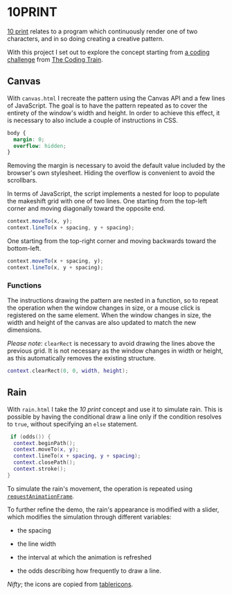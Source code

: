 # 10PRINT

[10 print](https://10print.org/) relates to a program which continuously render one of two characters, and in so doing creating a creative pattern.

With this project I set out to explore the concept starting from [a coding challenge](https://thecodingtrain.com/CodingChallenges/076-10print.html) from [The Coding Train](https://thecodingtrain.com/).

## Canvas

With `canvas.html` I recreate the pattern using the Canvas API and a few lines of JavaScript. The goal is to have the pattern repeated as to cover the entirety of the window's width and height. In order to achieve this effect, it is necessary to also include a couple of instructions in CSS.

```css
body {
  margin: 0;
  overflow: hidden;
}
```

Removing the margin is necessary to avoid the default value included by the browser's own stylesheet. Hiding the overflow is convenient to avoid the scrollbars.

In terms of JavaScript, the script implements a nested for loop to populate the makeshift grid with one of two lines. One starting from the top-left corner and moving diagonally toward the opposite end.

```js
context.moveTo(x, y);
context.lineTo(x + spacing, y + spacing);
```

One starting from the top-right corner and moving backwards toward the bottom-left.

```js
context.moveTo(x + spacing, y);
context.lineTo(x, y + spacing);
```

### Functions

The instructions drawing the pattern are nested in a function, so to repeat the operation when the window changes in size, or a mouse click is registered on the same element. When the window changes in size, the width and height of the canvas are also updated to match the new dimensions.

_Please note_: `clearRect` is necessary to avoid drawing the lines above the previous grid. It is not necessary as the window changes in width or height, as this automatically removes the existing structure.

```lua
context.clearRect(0, 0, width, height);
```

## Rain

With `rain.html` I take the _10 print_ concept and use it to simulate rain. This is possible by having the conditional draw a line only if the condition resolves to `true`, without specifying an `else` statement.

```lua
 if (odds()) {
  context.beginPath();
  context.moveTo(x, y);
  context.lineTo(x + spacing, y + spacing);
  context.closePath();
  context.stroke();
}
```

To simulate the rain's movement, the operation is repeated using [`requestAnimationFrame`](https://developer.mozilla.org/en-US/docs/Web/API/window/requestAnimationFrame).

To further refine the demo, the rain's appearance is modified with a slider, which modifies the simulation through different variables:

- the spacing

- the line width

- the interval at which the animation is refreshed

- the odds describing how frequently to draw a line.

_Nifty_; the icons are copied from [tablericons](https://tablericons.com).
